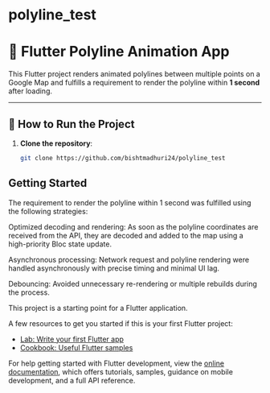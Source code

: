 # polyline_test

# 🚀 Flutter Polyline Animation App

This Flutter project renders animated polylines between multiple points on a Google Map and fulfills a requirement to render the polyline within **1 second** after loading.

---

## 🧭 How to Run the Project

1. **Clone the repository**:
   ```bash
   git clone https://github.com/bishtmadhuri24/polyline_test
   

## Getting Started


The requirement to render the polyline within 1 second was fulfilled using the following strategies:

Optimized decoding and rendering: As soon as the polyline coordinates are received from the API, they are decoded and added to the map using a high-priority Bloc state update.

Asynchronous processing: Network request and polyline rendering were handled asynchronously with precise timing and minimal UI lag.

Debouncing: Avoided unnecessary re-rendering or multiple rebuilds during the process.

This project is a starting point for a Flutter application.

A few resources to get you started if this is your first Flutter project:

- [Lab: Write your first Flutter app](https://docs.flutter.dev/get-started/codelab)
- [Cookbook: Useful Flutter samples](https://docs.flutter.dev/cookbook)

For help getting started with Flutter development, view the
[online documentation](https://docs.flutter.dev/), which offers tutorials,
samples, guidance on mobile development, and a full API reference.
